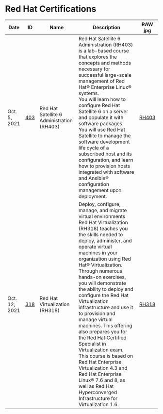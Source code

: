 # Red Hat Certifications

|Date|ID|Name|Description|RAW jpg|
|---|---|---|---|---|
|Oct. 5, 2021|[403](https://www.redhat.com/en/services/training/rh403-red-hat-satellite-6-administration)|Red Hat Satellite 6 Administration (RH403)|Red Hat Satellite 6 Administration (RH403) is a lab-based course that explores the concepts and methods necessary for successful large-scale management of Red Hat® Enterprise Linux® systems.<br>You will learn how to configure Red Hat Satellite 6 on a server and populate it with software packages.<br> You will use Red Hat Satellite to manage the software development life cycle of a subscribed host and its configuration, and learn how to provision hosts integrated with software and Ansible® configuration management upon deployment.|[RH403](https://raw.githubusercontent.com/danifernandezs/danifernandezs/master/Red%20Hat%20Certificates/RH403/RH403.jpg)|
|Oct. 12, 2021|[318](https://www.redhat.com/en/services/training/rh318-red-hat-virtualization)|Red Hat Virtualization (RH318)|Deploy, configure, manage, and migrate virtual environments<br>Red Hat Virtualization (RH318) teaches you the skills needed to deploy, administer, and operate virtual machines in your organization using Red Hat® Virtualization. Through numerous hands-on exercises, you will demonstrate the ability to deploy and configure the Red Hat Virtualization infrastructure and use it to provision and manage virtual machines. This offering also prepares you for the Red Hat Certified Specialist in Virtualization exam.<br>This course is based on Red Hat Enterprise Virtualization 4.3 and Red Hat Enterprise Linux® 7.6 and 8, as well as Red Hat Hyperconverged Infrastructure for Virtualization 1.6.|[RH318](https://github.com/danifernandezs/danifernandezs/raw/master/Red%20Hat%20Certificates/RH318/RH318.jpg)|
